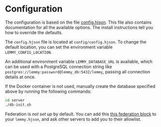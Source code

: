 # Configuration

The configuration is based on the file [config.hjson](https://github.com/lemmynet/lemmy/blob/main/config/config.hjson). This file also contains documentation for all the available options. The install instructions tell you how to override the defaults.

The `config.hjson` file is located at `config/config.hjson`. To change the default location, you can set the environment variable `LEMMY_CONFIG_LOCATION`.

An additional environment variable `LEMMY_DATABASE_URL` is available, which can be used with a PostgreSQL connection string like `postgres://lemmy:password@lemmy_db:5432/lemmy`, passing all connection details at once.

If the Docker container is not used, manually create the database specified above by running the following commands:

```bash
cd server
./db-init.sh
```

Federation is *not set up* by default. You can add this [this federation block](https://github.com/lemmynet/lemmy/blob/main/config/config.hjson#L64) to your `lemmy.hjson`, and ask other servers to add you to their allowlist.
